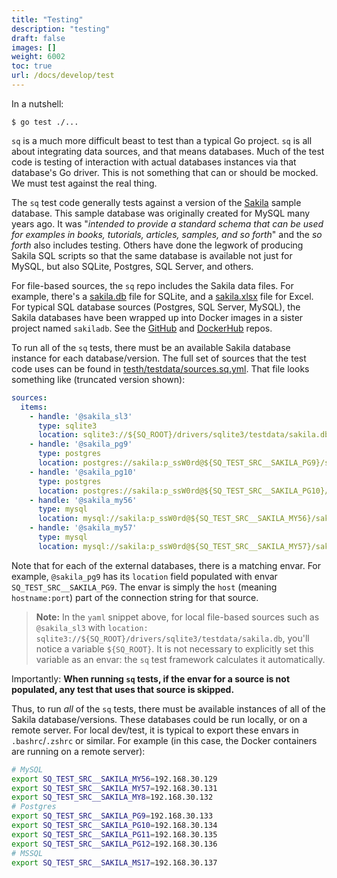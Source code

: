 ```yaml
---
title: "Testing"
description: "testing"
draft: false
images: []
weight: 6002
toc: true
url: /docs/develop/test
---
```

In a nutshell:

```shell
$ go test ./...
```

`sq` is a much more difficult beast to test than a typical Go project. `sq` is all about integrating data sources, and
that means databases. Much of the test code is testing of interaction with actual databases instances via that
database's Go driver. This is not something that can or should be mocked. We must test against the real thing.

The `sq` test code generally tests against a version of the [Sakila](https://dev.mysql.com/doc/sakila/en/) sample
database. This sample database was originally created for MySQL many years ago. It was "_intended to provide a standard
schema that can be used for examples in books, tutorials, articles, samples, and so forth_" and the _so forth_ also
includes testing. Others have done the legwork of producing Sakila SQL scripts so that the same database is available
not just for MySQL, but also SQLite, Postgres, SQL Server, and others.

For file-based sources, the `sq` repo includes the Sakila data files. For example, there's
a [sakila.db](https://github.com/neilotoole/sq/raw/master/drivers/sqlite3/testdata/sakila.db) file for SQLite, and
a [sakila.xlsx](https://github.com/neilotoole/sq/raw/master/drivers/xlsx/testdata/sakila.xlsx) file for Excel. For typical
SQL database sources (Postgres, SQL Server, MySQL), the Sakila databases have been wrapped up into Docker images in a
sister project named `sakiladb`. See the [GitHub](https://github.com/sakiladb)
and [DockerHub](https://hub.docker.com/u/sakiladb) repos.

To run all of the `sq` tests, there must be an available Sakila database instance for each database/version. The full
set of sources that the test code uses can be found
in [testh/testdata/sources.sq.yml](https://github.com/neilotoole/sq/blob/master/testh/testdata/sources.sq.yml). That file
looks something like (truncated version shown):

```yaml
sources:
  items:
    - handle: '@sakila_sl3'
      type: sqlite3
      location: sqlite3://${SQ_ROOT}/drivers/sqlite3/testdata/sakila.db
    - handle: '@sakila_pg9'
      type: postgres
      location: postgres://sakila:p_ssW0rd@${SQ_TEST_SRC__SAKILA_PG9}/sakila?sslmode=disable
    - handle: '@sakila_pg10'
      type: postgres
      location: postgres://sakila:p_ssW0rd@${SQ_TEST_SRC__SAKILA_PG10}/sakila?sslmode=disable
    - handle: '@sakila_my56'
      type: mysql
      location: mysql://sakila:p_ssW0rd@${SQ_TEST_SRC__SAKILA_MY56}/sakila
    - handle: '@sakila_my57'
      type: mysql
      location: mysql://sakila:p_ssW0rd@${SQ_TEST_SRC__SAKILA_MY57}/sakila
```

Note that for each of the external databases, there is a matching envar. For example, `@sakila_pg9` has its `location`
field populated with envar `SQ_TEST_SRC__SAKILA_PG9`. The envar is simply the `host` (meaning `hostname:port`) part of
the connection string for that source.

> **Note:** In the `yaml` snippet above, for local file-based sources such as `@sakila_sl3`
> with `location: sqlite3://${SQ_ROOT}/drivers/sqlite3/testdata/sakila.db`, you'll notice a variable `${SQ_ROOT}`. It is
> not necessary to explicitly set this variable as an envar: the `sq` test framework calculates it automatically.

Importantly: **When running `sq` tests, if the envar for a source is not populated, any test that uses that source is
skipped.**

Thus, to run _all_ of the `sq` tests, there must be available instances of all of the Sakila database/versions. These
databases could be run locally, or on a remote server. For local dev/test, it is typical to export these envars
in `.bashrc`/`.zshrc` or similar. For example (in this case, the Docker containers are running on a remote server):

```sh
# MySQL
export SQ_TEST_SRC__SAKILA_MY56=192.168.30.129
export SQ_TEST_SRC__SAKILA_MY57=192.168.30.131
export SQ_TEST_SRC__SAKILA_MY8=192.168.30.132
# Postgres
export SQ_TEST_SRC__SAKILA_PG9=192.168.30.133
export SQ_TEST_SRC__SAKILA_PG10=192.168.30.134
export SQ_TEST_SRC__SAKILA_PG11=192.168.30.135
export SQ_TEST_SRC__SAKILA_PG12=192.168.30.136
# MSSQL
export SQ_TEST_SRC__SAKILA_MS17=192.168.30.137
```

